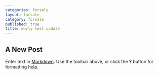 ```yaml
---
categories: forsale
layout: forsale
category: forsale
published: true
title: wurly test update
---
```

## A New Post

Enter text in [Markdown](http://daringfireball.net/projects/markdown/). Use the toolbar above, or click the **?** button for formatting help.
